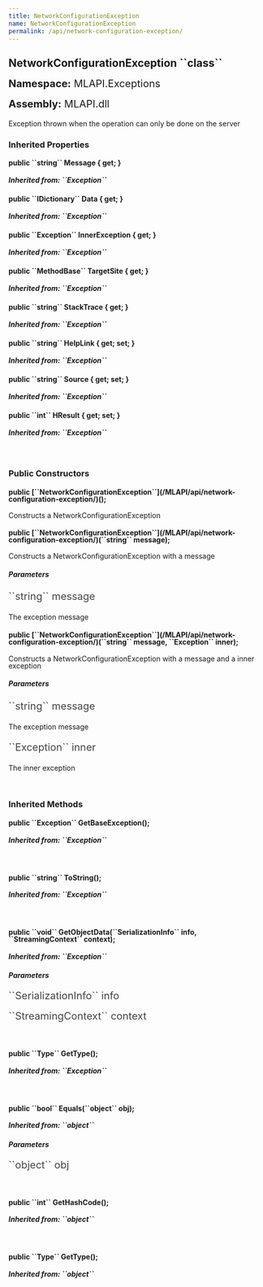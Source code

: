 ```yaml
---
title: NetworkConfigurationException
name: NetworkConfigurationException
permalink: /api/network-configuration-exception/
---
```


<div style="line-height: 1;">
	<h2 markdown="1">NetworkConfigurationException ``class``</h2>
	<p style="font-size: 20px;"><b>Namespace:</b> MLAPI.Exceptions</p>
	<p style="font-size: 20px;"><b>Assembly:</b> MLAPI.dll</p>
</div>
<p>Exception thrown when the operation can only be done on the server</p>

<div>
	<h3 markdown="1">Inherited Properties</h3>
	<div style="line-height: 1;">
		<h4 markdown="1"><b>public ``string`` Message { get; }</b></h4>
		<h5 markdown="1">Inherited from: ``Exception``</h5>
	</div>
	<div style="line-height: 1;">
		<h4 markdown="1"><b>public ``IDictionary`` Data { get; }</b></h4>
		<h5 markdown="1">Inherited from: ``Exception``</h5>
	</div>
	<div style="line-height: 1;">
		<h4 markdown="1"><b>public ``Exception`` InnerException { get; }</b></h4>
		<h5 markdown="1">Inherited from: ``Exception``</h5>
	</div>
	<div style="line-height: 1;">
		<h4 markdown="1"><b>public ``MethodBase`` TargetSite { get; }</b></h4>
		<h5 markdown="1">Inherited from: ``Exception``</h5>
	</div>
	<div style="line-height: 1;">
		<h4 markdown="1"><b>public ``string`` StackTrace { get; }</b></h4>
		<h5 markdown="1">Inherited from: ``Exception``</h5>
	</div>
	<div style="line-height: 1;">
		<h4 markdown="1"><b>public ``string`` HelpLink { get; set; }</b></h4>
		<h5 markdown="1">Inherited from: ``Exception``</h5>
	</div>
	<div style="line-height: 1;">
		<h4 markdown="1"><b>public ``string`` Source { get; set; }</b></h4>
		<h5 markdown="1">Inherited from: ``Exception``</h5>
	</div>
	<div style="line-height: 1;">
		<h4 markdown="1"><b>public ``int`` HResult { get; set; }</b></h4>
		<h5 markdown="1">Inherited from: ``Exception``</h5>
	</div>
</div>
<br>
<div>
	<h3>Public Constructors</h3>
	<div style="line-height: 1; ">
		<h4 markdown="1"><b>public [``NetworkConfigurationException``](/MLAPI/api/network-configuration-exception/)();</b></h4>
		<p>Constructs a NetworkConfigurationException</p>
	</div>
	<div style="line-height: 1; ">
		<h4 markdown="1"><b>public [``NetworkConfigurationException``](/MLAPI/api/network-configuration-exception/)(``string`` message);</b></h4>
		<p>Constructs a NetworkConfigurationException with a message</p>
	</div>
		<h5><b>Parameters</b></h5>
		<div>
			<p style="font-size: 20px; color: #444;" markdown="1">``string`` message</p>
			<p>The exception message</p>
		</div>
	<div style="line-height: 1; ">
		<h4 markdown="1"><b>public [``NetworkConfigurationException``](/MLAPI/api/network-configuration-exception/)(``string`` message, ``Exception`` inner);</b></h4>
		<p>Constructs a NetworkConfigurationException with a message and a inner exception</p>
	</div>
		<h5><b>Parameters</b></h5>
		<div>
			<p style="font-size: 20px; color: #444;" markdown="1">``string`` message</p>
			<p>The exception message</p>
		</div>
		<div>
			<p style="font-size: 20px; color: #444;" markdown="1">``Exception`` inner</p>
			<p>The inner exception</p>
		</div>
</div>
<br>
<div>
	<h3 markdown="1">Inherited Methods</h3>
	<div style="line-height: 1;">
		<h4 markdown="1"><b>public ``Exception`` GetBaseException();</b></h4>
		<h5 markdown="1">Inherited from: ``Exception``</h5>
	</div>
	<br>
	<div style="line-height: 1;">
		<h4 markdown="1"><b>public ``string`` ToString();</b></h4>
		<h5 markdown="1">Inherited from: ``Exception``</h5>
	</div>
	<br>
	<div style="line-height: 1;">
		<h4 markdown="1"><b>public ``void`` GetObjectData(``SerializationInfo`` info, ``StreamingContext`` context);</b></h4>
		<h5 markdown="1">Inherited from: ``Exception``</h5>
		<h5><b>Parameters</b></h5>
		<div>
			<p style="font-size: 20px; color: #444;" markdown="1">``SerializationInfo`` info</p>
		</div>
		<div>
			<p style="font-size: 20px; color: #444;" markdown="1">``StreamingContext`` context</p>
		</div>
	</div>
	<br>
	<div style="line-height: 1;">
		<h4 markdown="1"><b>public ``Type`` GetType();</b></h4>
		<h5 markdown="1">Inherited from: ``Exception``</h5>
	</div>
	<br>
	<div style="line-height: 1;">
		<h4 markdown="1"><b>public ``bool`` Equals(``object`` obj);</b></h4>
		<h5 markdown="1">Inherited from: ``object``</h5>
		<h5><b>Parameters</b></h5>
		<div>
			<p style="font-size: 20px; color: #444;" markdown="1">``object`` obj</p>
		</div>
	</div>
	<br>
	<div style="line-height: 1;">
		<h4 markdown="1"><b>public ``int`` GetHashCode();</b></h4>
		<h5 markdown="1">Inherited from: ``object``</h5>
	</div>
	<br>
	<div style="line-height: 1;">
		<h4 markdown="1"><b>public ``Type`` GetType();</b></h4>
		<h5 markdown="1">Inherited from: ``object``</h5>
	</div>
</div>
<br>
